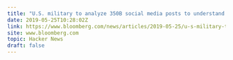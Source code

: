 ```yaml
---
title: "U.S. military to analyze 350B social media posts to understand popular movements"
date: 2019-05-25T10:28:02Z
link: https://www.bloomberg.com/news/articles/2019-05-25/u-s-military-to-trawl-through-350-billion-social-media-messages?utm_medium=RSS&utm_source=hune
site: www.bloomberg.com
topic: Hacker News
draft: false
---
```


